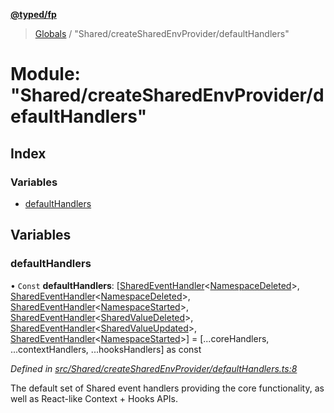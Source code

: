 **[@typed/fp](../README.md)**

> [Globals](../globals.md) / "Shared/createSharedEnvProvider/defaultHandlers"

# Module: "Shared/createSharedEnvProvider/defaultHandlers"

## Index

### Variables

* [defaultHandlers](_shared_createsharedenvprovider_defaulthandlers_.md#defaulthandlers)

## Variables

### defaultHandlers

• `Const` **defaultHandlers**: [[SharedEventHandler](_shared_createsharedenvprovider_sharedeventhandler_.md#sharedeventhandler)\<[NamespaceDeleted](_shared_core_events_namespaceevent_.namespacedeleted.md)>, [SharedEventHandler](_shared_createsharedenvprovider_sharedeventhandler_.md#sharedeventhandler)\<[NamespaceDeleted](_shared_core_events_namespaceevent_.namespacedeleted.md)>, [SharedEventHandler](_shared_createsharedenvprovider_sharedeventhandler_.md#sharedeventhandler)\<[NamespaceStarted](_shared_core_events_namespaceevent_.namespacestarted.md)>, [SharedEventHandler](_shared_createsharedenvprovider_sharedeventhandler_.md#sharedeventhandler)\<[SharedValueDeleted](_shared_core_events_sharedvalueevent_.sharedvaluedeleted.md)>, [SharedEventHandler](_shared_createsharedenvprovider_sharedeventhandler_.md#sharedeventhandler)\<[SharedValueUpdated](_shared_core_events_sharedvalueevent_.sharedvalueupdated.md)>, [SharedEventHandler](_shared_createsharedenvprovider_sharedeventhandler_.md#sharedeventhandler)\<[NamespaceStarted](_shared_core_events_namespaceevent_.namespacestarted.md)>] = [...coreHandlers, ...contextHandlers, ...hooksHandlers] as const

*Defined in [src/Shared/createSharedEnvProvider/defaultHandlers.ts:8](https://github.com/TylorS/typed-fp/blob/6ccb290/src/Shared/createSharedEnvProvider/defaultHandlers.ts#L8)*

The default set of Shared event handlers providing the core functionality, as well as React-like Context + Hooks APIs.
